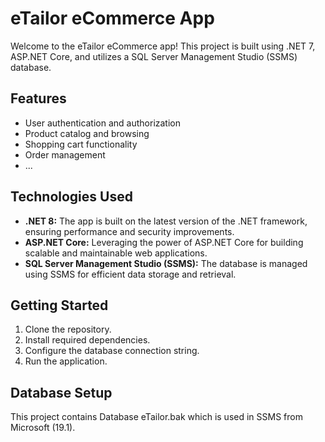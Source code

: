 # eTailor eCommerce App

Welcome to the eTailor eCommerce app! This project is built using .NET 7, ASP.NET Core, and utilizes a SQL Server Management Studio (SSMS) database.

## Features
- User authentication and authorization
- Product catalog and browsing
- Shopping cart functionality
- Order management
- ...

## Technologies Used

- **.NET 8:** The app is built on the latest version of the .NET framework, ensuring performance and security improvements.
- **ASP.NET Core:** Leveraging the power of ASP.NET Core for building scalable and maintainable web applications.
- **SQL Server Management Studio (SSMS):** The database is managed using SSMS for efficient data storage and retrieval.

## Getting Started

1. Clone the repository.
2. Install required dependencies.
3. Configure the database connection string.
4. Run the application.

## Database Setup

This project contains Database eTailor.bak which is used in SSMS from Microsoft (19.1).

